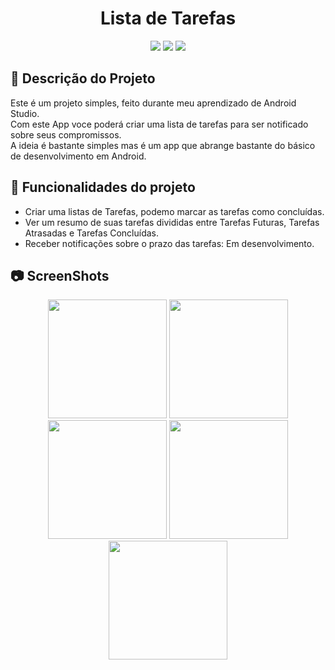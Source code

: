 <h1 align="center"> Lista de Tarefas </h1>
<p align="center">
<img src="https://user-images.githubusercontent.com/99930836/182484747-e58186bb-b506-46f9-994c-6fa44820e24c.PNG"/>
<img src="https://user-images.githubusercontent.com/99930836/182484755-bcc065e1-d5b3-45ca-91be-95b59723988c.PNG"/>
<img src="https://user-images.githubusercontent.com/99930836/182484762-7b9b9817-dc05-4c06-b162-778a17084622.PNG"/>
</p>


## :memo: Descrição do Projeto
Este é um projeto simples, feito durante meu aprendizado de Android Studio.<br>
Com este App voce poderá criar uma lista de tarefas para ser notificado sobre seus compromissos.<br>
A ideia é bastante simples mas é um app que abrange bastante do básico de desenvolvimento em Android.<br>



## :hammer: Funcionalidades do projeto

- Criar uma listas de Tarefas, podemo marcar as tarefas como concluídas.
- Ver um resumo de suas tarefas divididas entre Tarefas Futuras, Tarefas Atrasadas e Tarefas Concluídas.
- Receber notificações sobre o prazo das tarefas: Em desenvolvimento.

## :camera: ScreenShots

<p align="center">
<img width="190px" src="https://user-images.githubusercontent.com/99930836/186285752-10006312-555e-41ef-bee8-96ad24300d83.png"/>
<img width="190px" src="https://user-images.githubusercontent.com/99930836/186285761-3e4844a2-1afe-4172-9511-a2b88f8979e2.png"/>
<img width="190px" src="https://user-images.githubusercontent.com/99930836/186285763-61c042ae-db8b-4329-b5ca-e5c719203066.png"/>
<img width="190px" src="https://user-images.githubusercontent.com/99930836/186285769-48c83dd8-354c-4df2-8812-dca6ffcaed42.png"/>
<img width="190px" src="https://user-images.githubusercontent.com/99930836/186285773-01f8cb71-a127-44a2-9c12-98fa9da3cc09.png"/>
</p>
